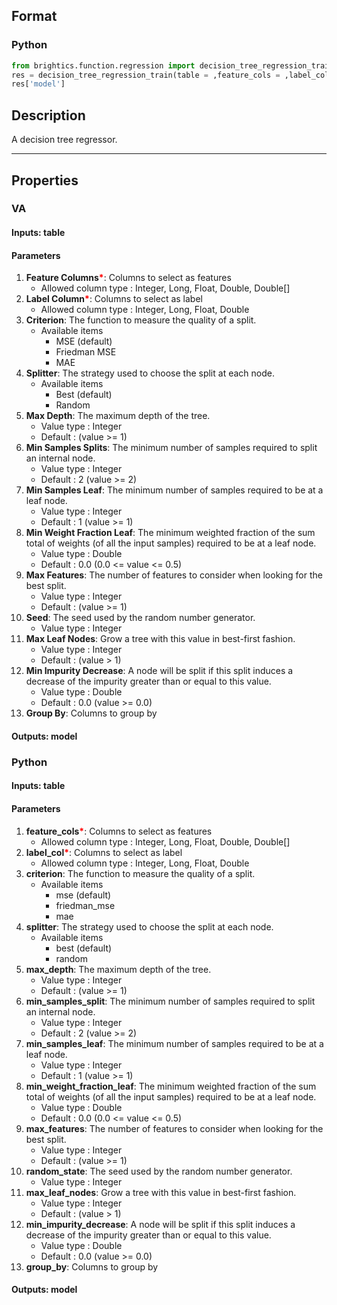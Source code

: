 ## Format
### Python
```python
from brightics.function.regression import decision_tree_regression_train
res = decision_tree_regression_train(table = ,feature_cols = ,label_col = ,criterion = ,splitter = ,max_depth = ,min_samples_split = ,min_samples_leaf = ,min_weight_fraction_leaf = ,max_features = ,random_state = ,max_leaf_nodes = ,min_impurity_decrease = ,group_by = )
res['model']
```

## Description
A decision tree regressor.

---

## Properties
### VA
#### Inputs: table

#### Parameters
1. **Feature Columns**<b style="color:red">*</b>: Columns to select as features
   - Allowed column type : Integer, Long, Float, Double, Double[]
2. **Label Column**<b style="color:red">*</b>: Columns to select as label
   - Allowed column type : Integer, Long, Float, Double
3. **Criterion**: The function to measure the quality of a split.
   - Available items
      - MSE (default)
      - Friedman MSE
      - MAE
4. **Splitter**: The strategy used to choose the split at each node. 
   - Available items
      - Best (default)
      - Random
5. **Max Depth**: The maximum depth of the tree.
   - Value type : Integer
   - Default : (value >= 1)
6. **Min Samples Splits**: The minimum number of samples required to split an internal node.
   - Value type : Integer
   - Default : 2 (value >= 2)
7. **Min Samples Leaf**: The minimum number of samples required to be at a leaf node.
   - Value type : Integer
   - Default : 1 (value >= 1)
8. **Min Weight Fraction Leaf**: The minimum weighted fraction of the sum total of weights (of all the input samples) required to be at a leaf node.
   - Value type : Double
   - Default : 0.0 (0.0 <= value <= 0.5)
9. **Max Features**: The number of features to consider when looking for the best split.
   - Value type : Integer
   - Default : (value >= 1)
10. **Seed**: The seed used by the random number generator.
    - Value type : Integer
11. **Max Leaf Nodes**: Grow a tree with this value in best-first fashion.
    - Value type : Integer
    - Default : (value > 1)
12. **Min Impurity Decrease**: A node will be split if this split induces a decrease of the impurity greater than or equal to this value.
    - Value type : Double
    - Default : 0.0 (value >= 0.0)
13. **Group By**: Columns to group by

#### Outputs: model

### Python
#### Inputs: table

#### Parameters
1. **feature_cols**<b style="color:red">*</b>: Columns to select as features
   - Allowed column type : Integer, Long, Float, Double, Double[]
2. **label_col**<b style="color:red">*</b>: Columns to select as label
   - Allowed column type : Integer, Long, Float, Double
3. **criterion**: The function to measure the quality of a split.
   - Available items
      - mse (default)
      - friedman_mse
      - mae
4. **splitter**: The strategy used to choose the split at each node. 
   - Available items
      - best (default)
      - random
5. **max_depth**: The maximum depth of the tree.
   - Value type : Integer
   - Default : (value >= 1)
6. **min_samples_split**: The minimum number of samples required to split an internal node.
   - Value type : Integer
   - Default : 2 (value >= 2)
7. **min_samples_leaf**: The minimum number of samples required to be at a leaf node.
   - Value type : Integer
   - Default : 1 (value >= 1)
8. **min_weight_fraction_leaf**: The minimum weighted fraction of the sum total of weights (of all the input samples) required to be at a leaf node.
   - Value type : Double
   - Default : 0.0 (0.0 <= value <= 0.5)
9. **max_features**: The number of features to consider when looking for the best split.
   - Value type : Integer
   - Default : (value >= 1)
10. **random_state**: The seed used by the random number generator.
    - Value type : Integer
11. **max_leaf_nodes**: Grow a tree with this value in best-first fashion.
    - Value type : Integer
    - Default : (value > 1)
12. **min_impurity_decrease**: A node will be split if this split induces a decrease of the impurity greater than or equal to this value.
    - Value type : Double
    - Default : 0.0 (value >= 0.0)
13. **group_by**: Columns to group by

#### Outputs: model

